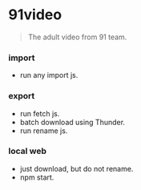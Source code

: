 # 91video

> The adult video from 91 team.

### import

- run any import js.

### export

- run fetch js.
- batch download using Thunder.
- run rename js.

### local web

- just download, but do not rename.
- npm start.
